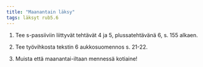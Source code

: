 ```yaml
---
title: "Maanantain läksy"
tags: läksyt rub5.6
---
```


1. Tee s-passiiviin liittyvät tehtävät 4 ja 5, plussatehtävänä 6, s. 155 alkaen.

2. Tee työvihkosta tekstin 6 aukkosuomennos s. 21-22.

3. Muista että maanantai-iltaan mennessä kotiaine!